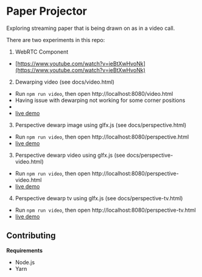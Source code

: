 # Paper Projector
Exploring streaming paper that is being drawn on as in a video call.

There are two experiments in this repo:
 1. WebRTC Component
   - [https://www.youtube.com/watch?v=ieBtXwHvoNk](https://www.youtube.com/watch?v=ieBtXwHvoNk)
 2. Dewarping video (see docs/video.html)
   - Run `npm run video`, then open http://localhost:8080/video.html
   - Having issue with dewarping not working for some corner positions
   - 
   - [live demo](https://seflless.github.io/paper-projector/video.html)
 3. Perspective dewarp image using glfx.js (see docs/perspective.html)
   - Run `npm run video`, then open http://localhost:8080/perspective.html
   - [live demo](https://seflless.github.io/paper-projector/perspective.html)
 3. Perspective dewarp video using glfx.js (see docs/perspective-video.html)
   - Run `npm run video`, then open http://localhost:8080/perspective-video.html
   - [live demo](http://francoislaberge.com/paper-projector/perspective-video.html)
 4. Perspective dewarp tv using glfx.js (see docs/perspective-tv.html)
   - Run `npm run video`, then open http://localhost:8080/perspective-tv.html
   - [live demo](http://francoislaberge.com/paper-projector/perspective-tv.html)   

## Contributing

**Requirements**
 - Node.js
 - Yarn
